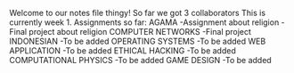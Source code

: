 Welcome to our notes file thingy! So far we got 3 collaborators
This is currently week 1.
Assignments so far:
  AGAMA
    -Assignment about religion
    -Final project about religion
  COMPUTER NETWORKS
    -Final project
  INDONESIAN
    -To be added
  OPERATING SYSTEMS
    -To be added
  WEB APPLICATION
    -To be added
  ETHICAL HACKING
    -To be added
  COMPUTATIONAL PHYSICS
    -To be added
  GAME DESIGN
    -To be added
